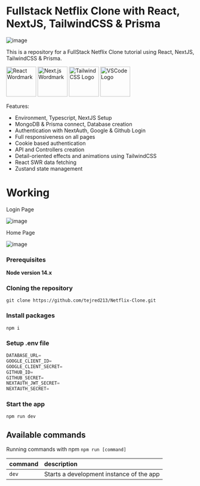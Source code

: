 
# Fullstack Netflix Clone with React, NextJS, TailwindCSS & Prisma

![image](https://user-images.githubusercontent.com/23248726/220005380-ede4fb14-0b8d-4582-a063-3cc4beeccfb7.png)

This is a repository for a FullStack Netflix Clone tutorial using React, NextJS, TailwindCSS & Prisma.

<img src="https://cdn.jsdelivr.net/gh/devicons/devicon/icons/react/react-original-wordmark.svg" alt="React Wordmark" style="height: 80px;" /> <img src="https://cdn.jsdelivr.net/gh/devicons/devicon/icons/nextjs/nextjs-original-wordmark.svg" alt="Next.js Wordmark" style="height: 80px;" /> <img src="https://cdn.jsdelivr.net/gh/devicons/devicon/icons/tailwindcss/tailwindcss-plain.svg" alt="Tailwind CSS Logo" style="height: 80px;" /> <img src="https://cdn.jsdelivr.net/gh/devicons/devicon/icons/vscode/vscode-original.svg" alt="VSCode Logo" style="height: 80px;" > 


        
Features:

- Environment, Typescript, NextJS Setup
- MongoDB & Prisma connect, Database creation
- Authentication with NextAuth, Google & Github Login
- Full responsiveness on all pages
- Cookie based authentication
- API and Controllers creation
- Detail-oriented effects and animations using TailwindCSS
- React SWR data fetching
- Zustand state management

# Working
Login Page

![image](https://github.com/tejred213/Netflix-Clone/assets/86062873/e8fdaee0-fee8-4665-a130-b9266ce11d95)

Home Page

![image](https://github.com/tejred213/Netflix-Clone/assets/86062873/48280467-770f-491c-91e5-abc3b92aa9fa)


### Prerequisites

**Node version 14.x**
### Cloning the repository

```shell
git clone https://github.com/tejred213/Netflix-Clone.git
```

### Install packages

```shell
npm i
```

### Setup .env file


```js
DATABASE_URL=
GOOGLE_CLIENT_ID=
GOOGLE_CLIENT_SECRET=
GITHUB_ID=
GITHUB_SECRET=
NEXTAUTH_JWT_SECRET=
NEXTAUTH_SECRET=
```

### Start the app

```shell
npm run dev
```

## Available commands

Running commands with npm `npm run [command]`

| command         | description                              |
| :-------------- | :--------------------------------------- |
| `dev`           | Starts a development instance of the app |
